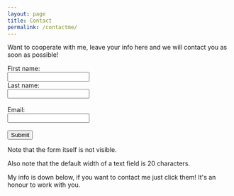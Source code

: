 ```yaml
---
layout: page
title: Contact 
permalink: /contactme/
---
```


Want to cooperate with me, leave your info here and we will contact you as soon as possible!

<html>
<body>

<form action="/action_page.php">
  <label for="fname">First name:</label><br>
  <input type="text" id="fname" name="fname"><br>
  <label for="lname">Last name:</label><br>
  <input type="text" id="lname" name="lname"><br><br>
  <label for="email">Email:</label><br>
  <input type="text" id="email" name="email"><br><br>
  <input type="submit" value="Submit">
</form>

<p>Note that the form itself is not visible.</p>
<p>Also note that the default width of a text field is 20 characters.</p>

</body>
</html>

My info is down below, if you want to contact me just click them! It's an honour to work with you.
